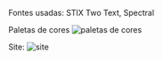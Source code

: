 Fontes usadas:  STIX Two Text, Spectral

Paletas de cores
![paletas de cores](https://github.com/JhonDev90/Kick-Atividades/assets/118639436/8f6dc6d6-079e-49df-ae75-d65f045d61d7)

Site:
![site](https://github.com/JhonDev90/Kick-Atividades/assets/118639436/d2d02b84-1314-462e-8360-385367e00a40)
